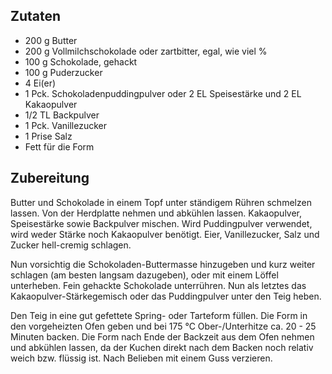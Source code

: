 ## Zutaten
- 200 g Butter
- 200 g Vollmilchschokolade oder zartbitter, egal, wie viel %
- 100 g Schokolade, gehackt
- 100 g Puderzucker
- 4 Ei(er)
- 1 Pck. Schokoladenpuddingpulver oder 2 EL Speisestärke und 2 EL Kakaopulver
- 1/2 TL Backpulver
- 1 Pck. Vanillezucker
- 1 Prise Salz
- Fett für die Form

## Zubereitung
Butter und Schokolade in einem Topf unter ständigem Rühren schmelzen lassen. Von der Herdplatte nehmen und abkühlen lassen.
Kakaopulver, Speisestärke sowie Backpulver mischen. Wird Puddingpulver verwendet, wird weder Stärke noch Kakaopulver benötigt.
Eier, Vanillezucker, Salz und Zucker hell-cremig schlagen.

Nun vorsichtig die Schokoladen-Buttermasse hinzugeben und kurz weiter schlagen (am besten langsam dazugeben), oder mit einem Löffel unterheben. Fein gehackte Schokolade unterrühren.
Nun als letztes das Kakaopulver-Stärkegemisch oder das Puddingpulver unter den Teig heben.

Den Teig in eine gut gefettete Spring- oder Tarteform füllen. Die Form in den vorgeheizten Ofen geben und bei 175 °C Ober-/Unterhitze ca. 20 - 25 Minuten backen.
Die Form nach Ende der Backzeit aus dem Ofen nehmen und abkühlen lassen, da der Kuchen direkt nach dem Backen noch relativ weich bzw. flüssig ist. Nach Belieben mit einem Guss verzieren.
